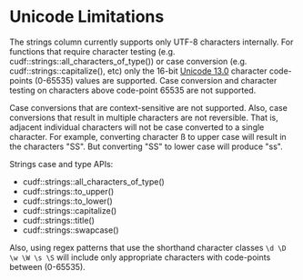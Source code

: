 # Unicode Limitations

The strings column currently supports only UTF-8 characters internally.
For functions that require character testing (e.g. cudf::strings::all_characters_of_type()) or
case conversion (e.g. cudf::strings::capitalize(), etc) only the 16-bit [Unicode 13.0](http://www.unicode.org/versions/Unicode13.0.0) 
character code-points (0-65535) values are supported.
Case conversion and character testing on characters above code-point 65535 are not supported.

Case conversions that are context-sensitive are not supported. Also, case conversions that result
in multiple characters are not reversible. That is, adjacent individual characters will not be case converted
to a single character. For example, converting character ß to upper case will result in the characters "SS". But converting "SS" to lower case will produce "ss".

Strings case and type APIs:

- cudf::strings::all_characters_of_type()
- cudf::strings::to_upper()
- cudf::strings::to_lower()
- cudf::strings::capitalize()
- cudf::strings::title()
- cudf::strings::swapcase()

Also, using regex patterns that use the shorthand character classes `\d \D \w \W \s \S` will include only appropriate characters with
code-points between (0-65535).
